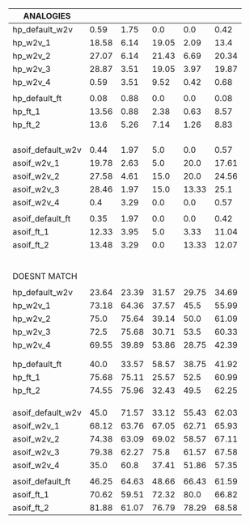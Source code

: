 | ANALOGIES                       |         |         |         |         |          | 
|---------------------------------|---------|---------|---------|---------|----------| 
| hp_default_w2v                  |  0.59   |  1.75   |  0.0    |  0.0    |  0.42    | 
| hp_w2v_1                        |  18.58  |  6.14   |  19.05  |  2.09   |  13.4    | 
| hp_w2v_2                        |  27.07  |  6.14   |  21.43  |  6.69   |  20.34   | 
| hp_w2v_3                        |  28.87  |  3.51   |  19.05  |  3.97   |  19.87   | 
| hp_w2v_4                        |  0.59   |  3.51   |  9.52   |  0.42   |  0.68    | 
|                                 |         |         |         |         |          | 
| hp_default_ft                   |  0.08   |  0.88   |  0.0    |  0.0    |  0.08    | 
| hp_ft_1                         |  13.56  |  0.88   |  2.38   |  0.63   |  8.57    | 
| hp_ft_2                         |  13.6   |  5.26   |  7.14   |  1.26   |  8.83    | 
|                                 |         |         |         |         |          | 
|                                 |         |         |         |         |          | 
|                                 |         |         |         |         |          | 
|                                 |         |         |         |         |          | 
| asoif_default_w2v               |  0.44   |  1.97   |  5.0    |  0.0    |  0.57    | 
| asoif_w2v_1                     |  19.78  |  2.63   |  5.0    |  20.0   |  17.61   | 
| asoif_w2v_2                     |  27.58  |  4.61   |  15.0   |  20.0   |  24.56   | 
| asoif_w2v_3                     |  28.46  |  1.97   |  15.0   |  13.33  |  25.1    | 
| asoif_w2v_4                     |  0.4    |  3.29   |  0.0    |  0.0    |  0.57    | 
|                                 |         |         |         |         |          | 
| asoif_default_ft                |  0.35   |  1.97   |  0.0    |  0.0    |  0.42    | 
| asoif_ft_1                      |  12.33  |  3.95   |  5.0    |  3.33   |  11.04   | 
| asoif_ft_2                      |  13.48  |  3.29   |  0.0    |  13.33  |  12.07   | 
|                                 |         |         |         |         |          | 
|                                 |         |         |         |         |          | 
|                                 |         |         |         |         |          | 
|                                 |         |         |         |         |          | 
|                                 |         |         |         |         |          | 
|                                 |         |         |         |         |          | 
| DOESNT MATCH                    |         |         |         |         |          | 
|                                 |         |         |         |         |          | 
| hp_default_w2v                  |  23.64  |  23.39  |  31.57  |  29.75  |  34.69   | 
| hp_w2v_1                        |  73.18  |  64.36  |  37.57  |  45.5   |  55.99   | 
| hp_w2v_2                        |  75.0   |  75.64  |  39.14  |  50.0   |  61.09   | 
| hp_w2v_3                        |  72.5   |  75.68  |  30.71  |  53.5   |  60.33   | 
| hp_w2v_4                        |  69.55  |  39.89  |  53.86  |  28.75  |  42.39   | 
|                                 |         |         |         |         |          | 
|                                 |         |         |         |         |          | 
| hp_default_ft                   |  40.0   |  33.57  |  58.57  |  38.75  |  41.92   | 
| hp_ft_1                         |  75.68  |  75.11  |  25.57  |  52.5   |  60.99   | 
| hp_ft_2                         |  74.55  |  75.96  |  32.43  |  49.5   |  62.25   | 
|                                 |         |         |         |         |          | 
|                                 |         |         |         |         |          | 
|                                 |         |         |         |         |          | 
| asoif_default_w2v               |  45.0   |  71.57  |  33.12  |  55.43  |  62.03   | 
| asoif_w2v_1                     |  68.12  |  63.76  |  67.05  |  62.71  |  65.93   | 
| asoif_w2v_2                     |  74.38  |  63.09  |  69.02  |  58.57  |  67.11   | 
| asoif_w2v_3                     |  79.38  |  62.27  |  75.8   |  61.57  |  67.58   | 
| asoif_w2v_4                     |  35.0   |  60.8   |  37.41  |  51.86  |  57.35   | 
|                                 |         |         |         |         |          | 
| asoif_default_ft                |  46.25  |  64.63  |  48.66  |  66.43  |  61.59   | 
| asoif_ft_1                      |  70.62  |  59.51  |  72.32  |  80.0   |  66.82   | 
| asoif_ft_2                      |  81.88  |  61.07  |  76.79  |  78.29  |  68.58   | 

